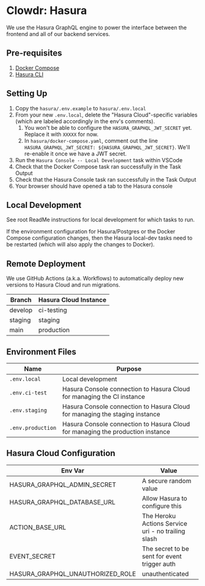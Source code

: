 # Clowdr: Hasura

We use the Hasura GraphQL engine to power the interface between the frontend and
all of our backend services.

## Pre-requisites

1. [Docker Compose](https://docs.docker.com/compose/)
1. [Hasura CLI](https://hasura.io/docs/1.0/graphql/core/hasura-cli/install-hasura-cli.html)

## Setting Up

1. Copy the `hasura/.env.example` to `hasura/.env.local`
1. From your new `.env.local`, delete the "Hasura Cloud"-specific variables
   (which are labeled accordingly in the env's comments).
   1. You won't be able to configure the `HASURA_GRAPHQL_JWT_SECRET` yet. Replace it with `XXXXX` for now.
   1. In `hasura/docker-compose.yaml`, comment out the line `HASURA_GRAPHQL_JWT_SECRET: ${HASURA_GRAPHQL_JWT_SECRET}`. We'll re-enable it once we have a JWT secret.
1. Run the `Hasura Console -- Local Development` task within VSCode
1. Check that the Docker Compose task ran successfully in the Task Output
1. Check that the Hasura Console task ran successfully in the Task Output
1. Your browser should have opened a tab to the Hasura console

## Local Development

See root ReadMe instructions for local development for which tasks to run.

If the environment configuration for Hasura/Postgres or the Docker Compose
configuration changes, then the Hasura local-dev tasks need to be restarted
(which will also apply the changes to Docker).

## Remote Deployment

We use GitHub Actions (a.k.a. Workflows) to automatically deploy new versions
to Hasura Cloud and run migrations.

| Branch  | Hasura Cloud Instance |
| ------- | --------------------- |
| develop | ci-testing            |
| staging | staging               |
| main    | production            |

## Environment Files

| Name              | Purpose                                                                        |
| ----------------- | ------------------------------------------------------------------------------ |
| `.env.local`      | Local development                                                              |
| `.env.ci-test`    | Hasura Console connection to Hasura Cloud for managing the CI instance         |
| `.env.staging`    | Hasura Console connection to Hasura Cloud for managing the staging instance    |
| `.env.production` | Hasura Console connection to Hasura Cloud for managing the production instance |

## Hasura Cloud Configuration

| Env Var                          | Value                                              |
| -------------------------------- | -------------------------------------------------- |
| HASURA_GRAPHQL_ADMIN_SECRET      | A secure random value                              |
| HASURA_GRAPHQL_DATABASE_URL      | Allow Hasura to configure this                     |
| ACTION_BASE_URL                  | The Heroku Actions Service uri - no trailing slash |
| EVENT_SECRET                     | The secret to be sent for event trigger auth       |
| HASURA_GRAPHQL_UNAUTHORIZED_ROLE | unauthenticated                                    |
